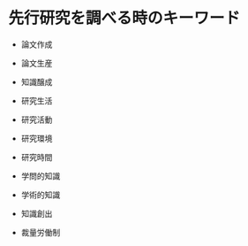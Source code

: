 # 先行研究を調べる時のキーワード

- 論文作成
- 論文生産
- 知識醸成

- 研究生活
- 研究活動
- 研究環境
- 研究時間

- 学問的知識
- 学術的知識
- 知識創出

- 裁量労働制
